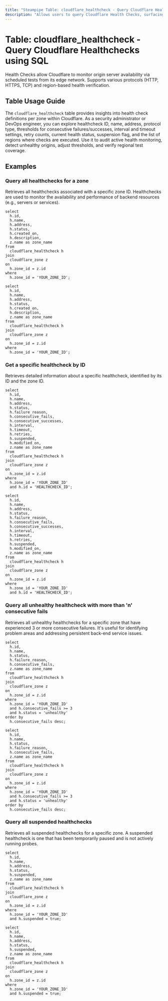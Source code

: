 ```yaml
---
title: "Steampipe Table: cloudflare_healthcheck - Query Cloudflare Healthchecks using SQL"
description: "Allows users to query Cloudflare Health Checks, surfacing configuration for origin monitoring including check ID, name, address, protocol, status, fail/success thresholds, intervals, retries, timeouts, suspension flag, and region settings at zone level."
---
```


# Table: cloudflare_healthcheck - Query Cloudflare Healthchecks using SQL

Health Checks allow Cloudflare to monitor origin server availability via scheduled tests from its edge network. Supports various protocols (HTTP, HTTPS, TCP) and region-based health verification.

## Table Usage Guide

The `cloudflare_healthcheck` table provides insights into health check definitions per zone within Cloudflare. As a security administrator or DevOps engineer, you can explore healthcheck ID, name, address, protocol type, thresholds for consecutive failures/successes, interval and timeout settings, retry counts, current health status, suspension flag, and the list of regions where checks are executed. Use it to audit active health monitoring, detect unhealthy origins, adjust thresholds, and verify regional test coverage.

## Examples

### Query all healthchecks for a zone
Retrieves all healthchecks associated with a specific zone ID. Healthchecks are used to monitor the availability and performance of backend resources (e.g., servers or services).

```sql+postgres
select
  h.id,
  h.name,
  h.address,
  h.status,
  h.created_on,
  h.description,
  z.name as zone_name
from
  cloudflare_healthcheck h
join
  cloudflare_zone z
on
  h.zone_id = z.id
where
  h.zone_id = 'YOUR_ZONE_ID';
```

```sql+sqlite
select
  h.id,
  h.name,
  h.address,
  h.status,
  h.created_on,
  h.description,
  z.name as zone_name
from
  cloudflare_healthcheck h
join
  cloudflare_zone z
on
  h.zone_id = z.id
where
  h.zone_id = 'YOUR_ZONE_ID';
```

### Get a specific healthcheck by ID
Retrieves detailed information about a specific healthcheck, identified by its ID and the zone ID.

```sql+postgres
select
  h.id,
  h.name,
  h.address,
  h.status,
  h.failure_reason,
  h.consecutive_fails,
  h.consecutive_successes,
  h.interval,
  h.timeout,
  h.retries,
  h.suspended,
  h.modified_on,
  z.name as zone_name
from
  cloudflare_healthcheck h
join
  cloudflare_zone z
on
  h.zone_id = z.id
where
  h.zone_id = 'YOUR_ZONE_ID'
  and h.id = 'HEALTHCHECK_ID';
```

```sql+sqlite
select
  h.id,
  h.name,
  h.address,
  h.status,
  h.failure_reason,
  h.consecutive_fails,
  h.consecutive_successes,
  h.interval,
  h.timeout,
  h.retries,
  h.suspended,
  h.modified_on,
  z.name as zone_name
from
  cloudflare_healthcheck h
join
  cloudflare_zone z
on
  h.zone_id = z.id
where
  h.zone_id = 'YOUR_ZONE_ID'
  and h.id = 'HEALTHCHECK_ID';
```

### Query all unhealthy healthcheck with more than 'n' consecutive fails
Retrieves all unhealthy healthchecks for a specific zone that have experienced 3 or more consecutive failures. It's useful for identifying problem areas and addressing persistent back-end service issues.

```sql+postgres
select
  h.id,
  h.name,
  h.status,
  h.failure_reason,
  h.consecutive_fails,
  z.name as zone_name
from
  cloudflare_healthcheck h
join
  cloudflare_zone z
on
  h.zone_id = z.id
where
  h.zone_id = 'YOUR_ZONE_ID'
  and h.consecutive_fails >= 3
  and h.status = 'unhealthy'
order by
  h.consecutive_fails desc;
```

```sql+sqlite
select
  h.id,
  h.name,
  h.status,
  h.failure_reason,
  h.consecutive_fails,
  z.name as zone_name
from
  cloudflare_healthcheck h
join
  cloudflare_zone z
on
  h.zone_id = z.id
where
  h.zone_id = 'YOUR_ZONE_ID'
  and h.consecutive_fails >= 3
  and h.status = 'unhealthy'
order by
  h.consecutive_fails desc;
```

### Query all suspended healthchecks
Retrieves all suspended healthchecks for a specific zone. A suspended healthcheck is one that has been temporarily paused and is not actively running probes.

```sql+postgres
select
  h.id,
  h.name,
  h.address,
  h.status,
  h.suspended,
  z.name as zone_name
from
  cloudflare_healthcheck h
join
  cloudflare_zone z
on
  h.zone_id = z.id
where
  h.zone_id = 'YOUR_ZONE_ID'
  and h.suspended = true;
```

```sql+sqlite
select
  h.id,
  h.name,
  h.address,
  h.status,
  h.suspended,
  z.name as zone_name
from
  cloudflare_healthcheck h
join
  cloudflare_zone z
on
  h.zone_id = z.id
where
  h.zone_id = 'YOUR_ZONE_ID'
  and h.suspended = true;
```
